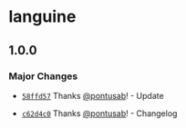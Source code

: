 # languine

## 1.0.0

### Major Changes

- [`58ffd57`](https://github.com/midday-ai/languine/commit/58ffd574f5de0bea09702fd20959fe556a644e81) Thanks [@pontusab](https://github.com/pontusab)! - Update

- [`c62d4c0`](https://github.com/midday-ai/languine/commit/c62d4c00d447929b023f571927b429d04fa0e0fd) Thanks [@pontusab](https://github.com/pontusab)! - Changelog

